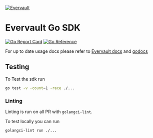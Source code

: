 [![Evervault](https://evervault.com/evervault.svg)](https://evervault.com/)

# Evervault Go SDK

[![Go Report Card][go-reportcard-badge]][go-reportcard]
[![Go Reference][pkg.go.dev-badge]][pkg.go.dev]

For up to date usage docs please refer to
[Evervault docs](https://docs.evervault.com/sdks/go) and
[godocs](https://pkg.go.dev/github.com/evervault/evervault-go)

## Testing

To Test the sdk run

```bash
go test -v -count=1 -race ./...
```

### Linting

Linting is run on all PR with `golangci-lint`.

To test locally you can run

```bash
golangci-lint run ./...
```

[go-reportcard-badge]:
  https://goreportcard.com/badge/github.com/evervault/evervault-go
[go-reportcard]:
  https://goreportcard.com/report/github.com/evervault/evervault-go
[pkg.go.dev-badge]:
  https://pkg.go.dev/badge/github.com/evervault/evervault-go.svg
[pkg.go.dev]: https://pkg.go.dev/github.com/evervault/evervault-go
